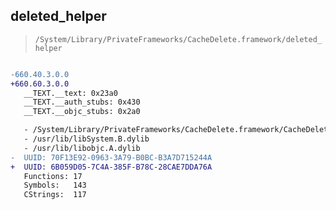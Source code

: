 ## deleted_helper

> `/System/Library/PrivateFrameworks/CacheDelete.framework/deleted_helper`

```diff

-660.40.3.0.0
+660.60.3.0.0
   __TEXT.__text: 0x23a0
   __TEXT.__auth_stubs: 0x430
   __TEXT.__objc_stubs: 0x2a0

   - /System/Library/PrivateFrameworks/CacheDelete.framework/CacheDelete
   - /usr/lib/libSystem.B.dylib
   - /usr/lib/libobjc.A.dylib
-  UUID: 70F13E92-0963-3A79-B0BC-B3A7D715244A
+  UUID: 6B059D05-7C4A-385F-B78C-28CAE7DDA76A
   Functions: 17
   Symbols:   143
   CStrings:  117

```
